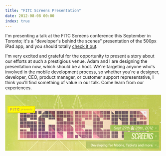 ```yaml
---
title: "FITC Screens Presentation"
date: 2012-08-08 00:00
index: true
---
```


I'm presenting a talk at the FITC Screens conference this September in Toronto; it's a "developer's behind the scenes" presentation of the 500px iPad app, and you should totally [check it out](http://www.fitc.ca/events/presentations/presentation.cfm?event=134&presentation_id=2044).



I'm very excited and grateful for the opportunity to present a story about our efforts at such a prestigious venue. Adam and I are designing the presentation now, which should be a hoot. We're targeting anyone who's involved in the mobile development process, so whether you're a designer, developer, CEO, product manager, or customer support representative, I think you'll find something of value in our talk. Come learn from our experiences.

 ![](/img/import/blog/fitc-screens-presentation/DD0F3B498B6C4C4A936A3AEF45DFF61B.jpg)<!-- more -->
